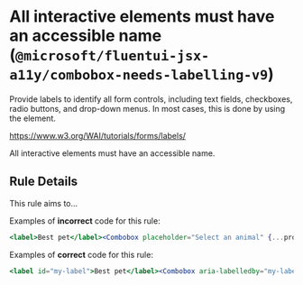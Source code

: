 # All interactive elements must have an accessible name (`@microsoft/fluentui-jsx-a11y/combobox-needs-labelling-v9`)

<!-- end auto-generated rule header -->

Provide labels to identify all form controls, including text fields, checkboxes, radio buttons, and drop-down menus. In most cases, this is done by using the <label> element.

https://www.w3.org/WAI/tutorials/forms/labels/

All interactive elements must have an accessible name.

## Rule Details

This rule aims to...

Examples of **incorrect** code for this rule:

```jsx
<label>Best pet</label><Combobox placeholder="Select an animal" {...props}><Option>{"Cat"}</Option></Combobox>
```

Examples of **correct** code for this rule:

```jsx
<label id="my-label">Best pet</label><Combobox aria-labelledby="my-label" placeholder="Select an animal" {...props}><Option>{"Cat"}</Option></Combobox>
```

